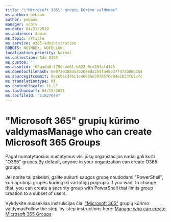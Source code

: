 ```yaml
---
title: "\"Microsoft 365\" grupių kūrimo valdymas"
ms.author: pebaum
author: pebaum
manager: scotv
ms.date: 04/21/2020
ms.audience: Admin
ms.topic: article
ms.service: o365-administration
ROBOTS: NOINDEX, NOFOLLOW
localization_priority: Normal
ms.collection: Adm_O365
ms.custom: ''
ms.assetid: f68aada0-7700-4e61-b822-6ce203afd145
ms.openlocfilehash: 0e0730388da7b2688da254fa48e37f473b86b354
ms.sourcegitcommit: 8bc60ec34bc1e40685e3976576e04a2623f63a7c
ms.translationtype: MT
ms.contentlocale: lt-LT
ms.lasthandoff: 04/15/2021
ms.locfileid: "51827044"
---
```

# <a name="manage-who-can-create-microsoft-365-groups"></a><span data-ttu-id="8b6ec-102">"Microsoft 365" grupių kūrimo valdymas</span><span class="sxs-lookup"><span data-stu-id="8b6ec-102">Manage who can create Microsoft 365 Groups</span></span>

<span data-ttu-id="8b6ec-103">Pagal numatytuosius nustatymus visi jūsų organizacijos nariai gali kurti "O365" grupes.</span><span class="sxs-lookup"><span data-stu-id="8b6ec-103">By default, anyone in your organization can create O365 groups.</span></span>
  
<span data-ttu-id="8b6ec-104">Jei norite tai pakeisti, galite sukurti saugos grupę naudodami "PowerShell", kuri apriboja grupės kūrimą iki vartotojų pogrupio.</span><span class="sxs-lookup"><span data-stu-id="8b6ec-104">If you want to change that, you can create a security group with PowerShell that limits group creation to a subset of users.</span></span>
  
<span data-ttu-id="8b6ec-105">Vykdykite nuoseklias instrukcijas čia: ["Microsoft 365"](https://docs.microsoft.com/microsoft-365/admin/create-groups/manage-creation-of-groups) grupių kūrimo valdymas</span><span class="sxs-lookup"><span data-stu-id="8b6ec-105">Follow the step-by-step instructions here: [Manage who can create Microsoft 365 Groups](https://docs.microsoft.com/microsoft-365/admin/create-groups/manage-creation-of-groups)</span></span>
  

